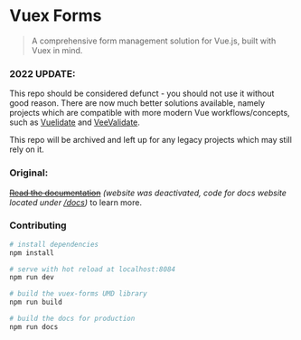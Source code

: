 
# Vuex Forms

> A comprehensive form management solution for Vue.js, built with Vuex in mind.

### 2022 UPDATE:

This repo should be considered defunct - you should not use it without good reason. There are now much better solutions available, namely projects which are compatible with more modern Vue workflows/concepts, such as [Vuelidate](https://vuelidate.js.org/) and [VeeValidate](https://vee-validate.logaretm.com/).

This repo will be archived and left up for any legacy projects which may still rely on it.

### Original:

~~[Read the documentation](https://vuexforms.com/)~~ *(website was deactivated, code for docs website located under [/docs](https://github.com/akett/vuex-forms/tree/master/docs))* to learn more.

### Contributing

``` bash
# install dependencies
npm install

# serve with hot reload at localhost:8084
npm run dev

# build the vuex-forms UMD library
npm run build

# build the docs for production
npm run docs
```
